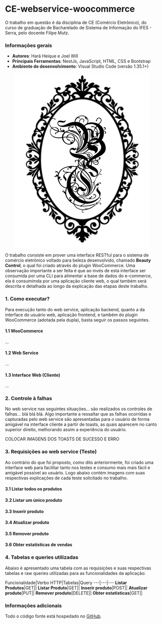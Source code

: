 # CE-webservice-woocommerce
O trabalho em questão é da disciplina de CE (Comércio Eletrônico), do curso de graduação de Bacharelado de Sistema de Informação do IFES - Serra, pelo docente Filipe Mutz.

### Informações gerais
- **Autores**: Harã Heique e Joel Will
- **Principais Ferramentas**: NestJs, JavaScript, HTML, CSS e Bootstrap
- **Ambiente de desenvolvimento**: Visual Studio Code (versão 1.35.1+)

<p align="center">
    <img src="./docs/images/logo.png" alt="logo da marca" title="Logo Beauty Control"/>
</p>

O trabalho consiste em prover uma interface RESTful para o sistema de comércio eletrônico voltado para beleza desenvolvido, chamado **Beauty Control**, o qual foi criado através do plugin WooCommerce.
Uma observação importante a ser feita é que ao invés de esta interface ser consumida por uma CLI para alimentar a base de dados do e-commerce, ela é consumimda por uma aplicação cliente web, o qual também será descrita e detalhada ao longo da explicação das etapas deste trabalho.

### 1. Como executar?
Para execução tanto do web service, aplicação backend, quanto a da interface do usuário web, aplicação frontend, e também do plugin WooCommerce (adotada pela dupla), basta seguir os passos seguintes.

#### 1.1 WooCommerce
...

#### 1.2 Web Service
...

#### 1.3 Interface Web (Cliente)
...


### 2. Controle à falhas
No web service nas seguintes situações... são realizados os controles de falhas... blá blá blá. Algo importante a ressaltar que as falhas ocorridas e capturadas pelo web service são apresentadas para o usuário de forma amigável na interface cliente a partir de toasts, as quais aparecem no canto superior direito, melhorando assim a experiência do usuário. 

COLOCAR IMAGENS DOS TOASTS DE SUCESSO E ERRO


### 3. Requisições ao web service (Teste)
Ao contrário do que foi proposto, como dito anteriormente, foi criado uma interface web para facilitar tanto nos testes e consumo mais mais fácil e amigável possível ao usuário. Logo abaixo contém imagens com suas respectivas explicações de cada teste solicitado no trabalho.

#### 3.1 Listar todos os produtos

#### 3.2 Listar um único produto

#### 3.3 Inserir produto

#### 3.4 Atualizar produto

#### 3.5 Remover produto

#### 3.6 Obter estatísticas de vendas


### 4. Tabelas e queries utilizadas
Abaixo é apresentado uma tabela com as requisições e suas respectivas tabelas e raw queries utilizadas para as funcionalidades da aplicação:

Funcionalidade|Verbo HTTP|Tabelas|Query
---|---|---
**Listar Produtos**|GET||
**Listar Produto**|GET||
**Inserir produto**|POST||
**Atualizar produto**|PUT||
**Remover produto**|DELETE||
**Obter estatísticas**|GET||


### Informações adicionais
Todo o código fonte está hospedado no [GitHub](https://github.com/HaraHeique/CE-webservice-woocommerce).



  



